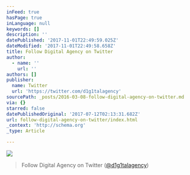 ```yaml
---
inFeed: true
hasPage: true
inLanguage: null
keywords: []
description: ''
datePublished: '2017-11-01T22:49:59.025Z'
dateModified: '2017-11-01T22:49:58.658Z'
title: Follow Digital Agency on Twitter
author:
  - name: ''
    url: ''
authors: []
publisher:
  name: Twitter
  url: 'https://twitter.com/d1g1talagency'
sourcePath: _posts/2016-03-08-follow-digital-agency-on-twitter.md
via: {}
starred: false
datePublishedOriginal: '2017-07-12T02:13:31.682Z'
url: follow-digital-agency-on-twitter/index.html
_context: 'http://schema.org'
_type: Article

---
```

![](https://the-grid-user-content.s3-us-west-2.amazonaws.com/84cb792f-6cde-46ca-b918-2196008ee82e.png)

> Follow Digital Agency on Twitter ([@d1g1talagency][0])



[0]: https://twitter.com/d1g1talagency